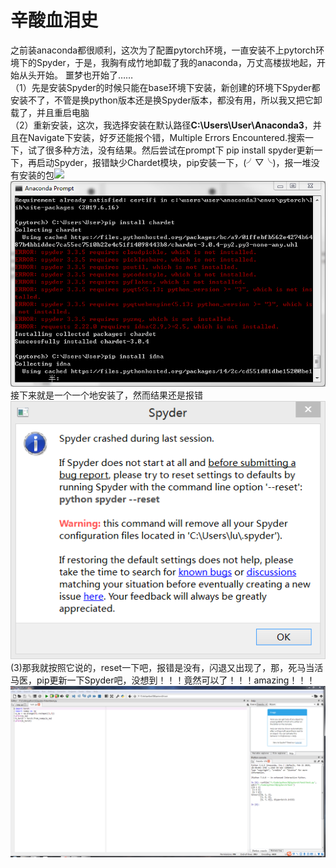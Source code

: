 # 辛酸血泪史  
之前装anaconda都很顺利，这次为了配置pytorch环境，一直安装不上pytorch环境下的Spyder，于是，我胸有成竹地卸载了我的anaconda，万丈高楼拔地起，开始从头开始。
噩梦也开始了……  
（1）先是安装Spyder的时候只能在base环境下安装，新创建的环境下Spyder都安装不了，不管是换python版本还是换Spyder版本，都没有用，所以我又把它卸载了，并且重启电脑  
（2）重新安装，这次，我选择安装在默认路径**C:\Users\User\Anaconda3**，并且在Navigate下安装，好歹还能报个错，Multiple Errors Encountered.搜索一下，试了很多种方法，没有结果。然后尝试在prompt下
pip install spyder更新一下，再启动Spyder，报错缺少Chardet模块，pip安装一下，(╯▽╰)，报一堆没有安装的包![](F:\Code\Github\Git\anaconda\module.png)  
![](https://github.com/ThetaQing/anaconda-/blob/master/module.png)  
接下来就是一个一个地安装了，然而结果还是报错  ![](https://github.com/ThetaQing/anaconda-/blob/master/start.png)  
(3)那我就按照它说的，reset一下吧，报错是没有，闪退又出现了，那，死马当活马医，pip更新一下Spyder吧，没想到！！！竟然可以了！！！amazing！！！  
![](https://github.com/ThetaQing/anaconda-/blob/master/ok.png)  

